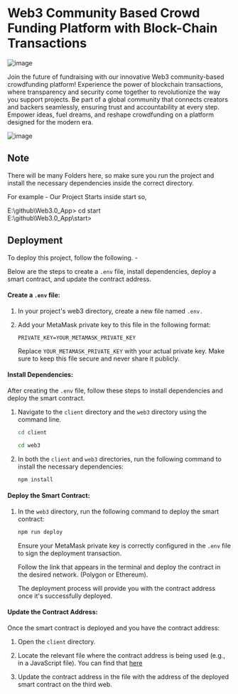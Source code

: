
# Web3 Community Based Crowd Funding Platform with Block-Chain Transactions

![image](https://github.com/aadarsh-nagrath/Web3.0_App/assets/92307537/62998b20-4258-42f7-a030-220e7a8359e4)

Join the future of fundraising with our innovative Web3 community-based crowdfunding platform! Experience the power of blockchain transactions, where transparency and security come together to revolutionize the way you support projects. Be part of a global community that connects creators and backers seamlessly, ensuring trust and accountability at every step. Empower ideas, fuel dreams, and reshape crowdfunding on a platform designed for the modern era.

![image](https://github.com/aadarsh-nagrath/Web3.0_App/assets/92307537/74d97625-5d89-4db5-93ef-10925b557a1b)

## Note

There will be many Folders here, so make sure you run the project and install the necessary dependencies inside the correct directory.

For example -
Our Project Starts inside start so,

E:\github\Web3.0_App> cd start  
E:\github\Web3.0_App\start>


## Deployment

To deploy this project, follow the following. -

Below are the steps to create a `.env` file, install dependencies, deploy a smart contract, and update the contract address.

#### Create a `.env` file:

1. In your project's web3 directory, create a new file named `.env.`

2. Add your MetaMask private key to this file in the following format:

   ```
   PRIVATE_KEY=YOUR_METAMASK_PRIVATE_KEY
   ```

   Replace `YOUR_METAMASK_PRIVATE_KEY` with your actual private key. Make sure to keep this file secure and never share it publicly.

#### Install Dependencies:

After creating the `.env` file, follow these steps to install dependencies and deploy the smart contract.

1. Navigate to the `client` directory and the `web3` directory using the command line.

   ```bash
   cd client
   ```

   ```bash
   cd web3
   ```

2. In both the `client` and `web3` directories, run the following command to install the necessary dependencies:

   ```bash
   npm install
   ```

#### Deploy the Smart Contract:

1. In the `web3` directory, run the following command to deploy the smart contract:

   ```bash
   npm run deploy
   ```

   Ensure your MetaMask private key is correctly configured in the `.env` file to sign the deployment transaction.

   Follow the link that appears in the terminal and deploy the contract in the desired network. (Polygon or Ethereum).

   The deployment process will provide you with the contract address once it's successfully deployed.

#### Update the Contract Address:

Once the smart contract is deployed and you have the contract address:

1. Open the `client` directory.

2. Locate the relevant file where the contract address is being used (e.g., in a JavaScript file). You can find that [here](https://github.com/aadarsh-nagrath/Web3.0_App/blob/main/client/src/context/index.jsx)

3. Update the contract address in the file with the address of the deployed smart contract on the third web.
